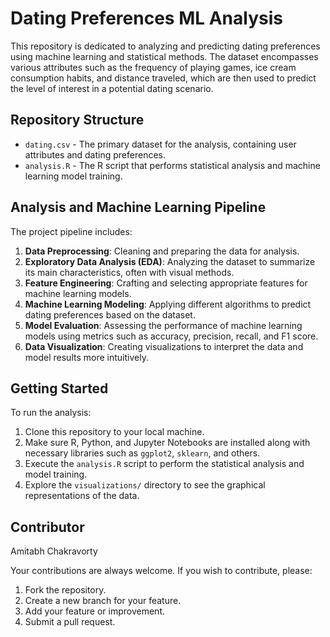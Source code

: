 # Dating Preferences ML Analysis

This repository is dedicated to analyzing and predicting dating preferences using machine learning and statistical methods. The dataset encompasses various attributes such as the frequency of playing games, ice cream consumption habits, and distance traveled, which are then used to predict the level of interest in a potential dating scenario.

## Repository Structure

- `dating.csv` - The primary dataset for the analysis, containing user attributes and dating preferences.
- `analysis.R` - The R script that performs statistical analysis and machine learning model training.

## Analysis and Machine Learning Pipeline

The project pipeline includes:

1. **Data Preprocessing**: Cleaning and preparing the data for analysis.
2. **Exploratory Data Analysis (EDA)**: Analyzing the dataset to summarize its main characteristics, often with visual methods.
3. **Feature Engineering**: Crafting and selecting appropriate features for machine learning models.
4. **Machine Learning Modeling**: Applying different algorithms to predict dating preferences based on the dataset.
5. **Model Evaluation**: Assessing the performance of machine learning models using metrics such as accuracy, precision, recall, and F1 score.
6. **Data Visualization**: Creating visualizations to interpret the data and model results more intuitively.

## Getting Started

To run the analysis:

1. Clone this repository to your local machine.
2. Make sure R, Python, and Jupyter Notebooks are installed along with necessary libraries such as `ggplot2`, `sklearn`, and others.
3. Execute the `analysis.R` script to perform the statistical analysis and model training.
4. Explore the `visualizations/` directory to see the graphical representations of the data.

## Contributor
Amitabh Chakravorty











Your contributions are always welcome. If you wish to contribute, please:

1. Fork the repository.
2. Create a new branch for your feature.
3. Add your feature or improvement.
4. Submit a pull request.

